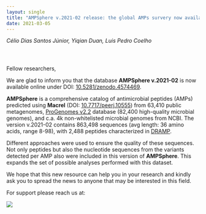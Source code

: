 ```yaml
---
layout: single
title: "AMPSphere v.2021-02 release: the global AMPs survery now available at Zenodo"
date: 2021-03-05
---
```

<style>
div.caption {
    font-size: small;
    color: #333333;
    padding-bottom:1em;
    padding-left:1em;
    padding-right:1em;
    padding-top:0em;
}
</style>

_Célio Dias Santos Júnior, Yiqian Duan, Luis Pedro Coelho_

<div style="padding: 1em" markdown="1">

</div>


Fellow researchers,

We are glad to inform you that the database **AMPSphere v.2021-02** is now available online under DOI: [10.5281/zenodo.4574469](https://zenodo.org/record/4574469#.YEI4HhERWV4).

**AMPSphere** is a comprehensive catalog of antimicrobial peptides (AMPs) predicted using **Macrel** (DOI: [10.7717/peerj.10555](https://peerj.com/articles/10555/)) from 63,410 public metagenomes, [ProGenomes v2.2](progenomes.embl.de/) database (82,400 high-quality microbial genomes), and c.a. 4k non-whitelisted microbial genomes from NCBI. The version v.2021-02 contains 863,498 sequences (avg length: 36 amino acids, range 8-98), with 2,488 peptides characterized in [DRAMP](dramp.cpu-bioinfor.org/).

Different approaches were used to ensure the quality of these sequences. Not only peptides but also the nucleotide sequences from the variants detected per AMP also were included in this version of **AMPSphere**. This expands the set of possible analyses performed with this dataset.

We hope that this new resource can help you in your research and kindly ask you to spread the news to anyone that may be interested in this field.

For support please reach us at:

<a href="mailto:ampsphere-users@googlegroups.com?subject=AMPSphere%20v.2021-02:%20Release%20Support"><img src="https://img.shields.io/badge/AMPSphere-Google%20group-blue"/></a>

